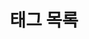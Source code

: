 ---
title: "태그 목록"
permalink: /tags/
layout: tags
author_profile: true
sidebar:
  nav: sidebar-category
---